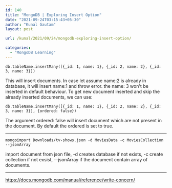 ```yaml
---
id: 140
title: "MongoDB | Exploring Insert Option"
date: "2021-09-24T03:15:43+05:30"
author: "Kunal Gautam"
layout: post

url: /kunal/2021/09/24/mongodb-exploring-insert-option/

categories:
  - "MongoDB Learning"
---
```


```
db.tableName.insertMany([{_id: 1, name: 1}, {_id: 2, name: 2}, {_id: 3, name: 3}])
```

This will insert documents. In case let assume name:2 is already in database, it will insert name:1 and throw error. the name: 3 won't be inserted in default behaviour. To get new document inserted and skip the already inserted documents, we can use:

```
db.tableName.insertMany([{_id: 1, name: 1}, {_id: 2, name: 2}, {_id: 3, name: 3}], {ordered: false})
```

The argument ordered: false will insert document which are not present in the document. By default the ordered is set to true.

---

```
mongoimport Downloads/tv-shows.json -d MoviesData -c MoviesCollection --jsonArray
```

import document from json file, -d creates database if not exists, -c create collection if not exsist, --jsonArray if the document contain array of documents.

---

<https://docs.mongodb.com/manual/reference/write-concern/>

